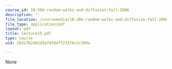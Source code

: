 ```yaml
---
course_id: 18-366-random-walks-and-diffusion-fall-2006
description: ''
file_location: /coursemedia/18-366-random-walks-and-diffusion-fall-2006/20317b2d82d3a7dfdeff272f6c2c309a_lecture15.pdf
file_type: application/pdf
layout: pdf
title: lecture15.pdf
type: course
uid: 20317b2d82d3a7dfdeff272f6c2c309a

---
```

None